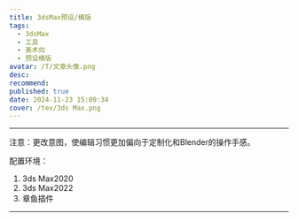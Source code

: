 ```yaml
---
title: 3dsMax预设/模版
tags:
  - 3dsMax
  - 工具
  - 美术向
  - 预设模版
avatar: /T/文章头像.png
desc: 
recommend:
published: true
date: 2024-11-23 15:09:34
cover: /tex/3ds Max.png
---
```


---

注意：更改意图，使编辑习惯更加偏向于定制化和Blender的操作手感。



配置环境：

1. 3ds Max2020
2. 3ds Max2022
3. 章鱼插件

---

